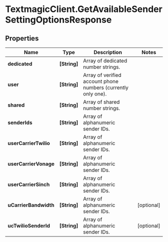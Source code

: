# TextmagicClient.GetAvailableSenderSettingOptionsResponse

## Properties
Name | Type | Description | Notes
------------ | ------------- | ------------- | -------------
**dedicated** | **[String]** | Array of dedicated number strings. | 
**user** | **[String]** | Array of verified account phone numbers (currently only one). | 
**shared** | **[String]** | Array of shared number strings. | 
**senderIds** | **[String]** | Array of alphanumeric sender IDs. | 
**userCarrierTwilio** | **[String]** | Array of alphanumeric sender IDs. | 
**userCarrierVonage** | **[String]** | Array of alphanumeric sender IDs. | 
**userCarrierSinch** | **[String]** | Array of alphanumeric sender IDs. | 
**uCarrierBandwidth** | **[String]** | Array of alphanumeric sender IDs. | [optional] 
**ucTwilioSenderId** | **[String]** | Array of alphanumeric sender IDs. | [optional] 


